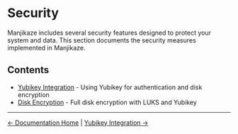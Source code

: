 # Security

Manjikaze includes several security features designed to protect your system and data. This section documents the security measures implemented in Manjikaze.

## Contents

- [Yubikey Integration](yubikey.md) - Using Yubikey for authentication and disk encryption
- [Disk Encryption](disk-encryption.md) - Full disk encryption with LUKS and Yubikey

---

[← Documentation Home](../README.md) | [Yubikey Integration →](yubikey.md)
